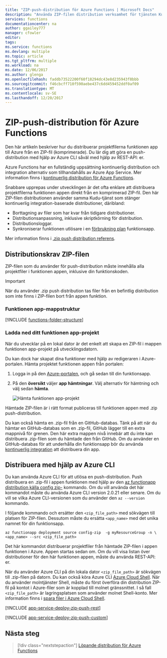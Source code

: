 ```yaml
---
title: "ZIP-push-distribution för Azure Functions | Microsoft Docs"
description: "Använda ZIP-filen distribution verksamhet för tjänsten Kudu-distribution för att publicera dina Azure-funktioner."
services: functions
documentationcenter: na
author: ggailey777
manager: cfowler
editor: 
tags: 
ms.service: functions
ms.devlang: multiple
ms.topic: article
ms.tgt_pltfrm: multiple
ms.workload: na
ms.date: 12/06/2017
ms.author: glenga
ms.openlocfilehash: faddb73522200f60f18294dc43e8d235943f8bbb
ms.sourcegitcommit: f46cbcff710f590aebe437c6dd459452ddf0af09
ms.translationtype: MT
ms.contentlocale: sv-SE
ms.lasthandoff: 12/20/2017
---
```

# <a name="zip-push-deployment-for-azure-functions"></a>ZIP-push-distribution för Azure Functions 
Den här artikeln beskriver hur du distribuerar projektfilerna funktionen app till Azure från en ZIP-fil (komprimerade). Du lär dig att göra en push-distribution med hjälp av Azure CLI såväl med hjälp av REST-API: er. 

Azure Functions har en fullständig uppsättning kontinuerlig distribution och integration alternativ som tillhandahålls av Azure App Service. Mer information finns i [kontinuerlig distribution för Azure Functions](functions-continuous-deployment.md). 

Snabbare upprepas under utvecklingen är det ofta enklare att distribuera projektfilerna funktionen appen direkt från en komprimerad ZIP-fil. Den här ZIP-filen distributionen använder samma Kudu-tjänst som stänger kontinuerlig integration-baserade distributioner, däribland:

+ Borttagning av filer som har kvar från tidigare distributioner.
+ Distributionsanpassning, inklusive skriptkörning för distribution.
+ Distributionsloggar.
+ Synkroniserar funktionen utlösare i en [förbrukning plan](functions-scale.md) funktionsapp.

Mer information finns i [.zip push distribution referens](https://github.com/projectkudu/kudu/wiki/Deploying-from-a-zip-file). 

## <a name="deployment-zip-file-requirements"></a>Distributionskrav ZIP-filen
ZIP-filen som du använder för push-distribution måste innehålla alla projektfiler i funktionen appen, inklusive din funktionskoden. 

>[!IMPORTANT]
> När du använder .zip push distribution tas filer från en befintlig distribution som inte finns i ZIP-filen bort från appen funktion.  

### <a name="function-app-folder-structure"></a>Funktionen app-mappstruktur

[!INCLUDE [functions-folder-structure](../../includes/functions-folder-structure.md)]

### <a name="download-your-function-app-project"></a>Ladda ned ditt funktionen app-projekt

När du utvecklar på en lokal dator är det enkelt att skapa en ZIP-fil i mappen funktionen app-projekt på utvecklingsdatorn. 

Du kan dock har skapat dina funktioner med hjälp av redigeraren i Azure-portalen. Hämta projektet funktionen appen från portalen: 

1. Logga in på den [Azure-portalen](https://portal.azure.com), och gå sedan till din funktionsapp.

2. På den **översikt** väljer **app hämtningar**. Välj alternativ för hämtning och välj sedan **hämta**.     

    ![Hämta funktionen app-projekt](./media/deployment-zip-push/download-project.png)

Hämtade ZIP-filen är i rätt format publiceras till funktionen appen med .zip push-distribution.

Du kan också hämta en .zip-fil från en GitHub-databas. Tänk på att när du hämtar en GitHub-databas som en .zip-fil, GitHub lägger till en extra mappnivå för grenen. Den här extra mappen nivå innebär att du inte kan distribuera .zip-filen som du hämtade den från GitHub. Om du använder en GitHub-databas för att underhålla din funktionsapp bör du använda [kontinuerlig integration](functions-continuous-deployment.md) att distribuera din app.  

## <a name="cli"></a>Distribuera med hjälp av Azure CLI

Du kan använda Azure CLI för att utlösa en push-distribution. Push distribuera en .zip-fil i appen funktionen med hjälp av den [az functionapp distribution källa config zip-](/cli/azure/functionapp/deployment/source#az_functionapp_deployment_source_config_zip) kommando. Om du vill använda det här kommandot måste du använda Azure CLI version 2.0.21 eller senare. Om du vill se vilka Azure CLI-versionen som du använder den `az --version` kommando.

I följande kommando och ersätter den `<zip_file_path>` med sökvägen till platsen för ZIP-filen. Dessutom måste du ersätta `<app_name>` med det unika namnet för din funktionsapp. 

```azurecli-interactive
az functionapp deployment source config-zip  -g myResourceGroup -n \
<app_name> --src <zip_file_path>
```
Det här kommandot distribuerar projektfiler från hämtade ZIP-filen i appen funktionen i Azure. Appen startas sedan om. Om du vill visa listan över distributioner för den här funktionen appen, måste du använda REST-API: er.

När du använder Azure CLI på din lokala dator `<zip_file_path>` är sökvägen till .zip-filen på datorn. Du kan också köra Azure CLI [Azure Cloud Shell](../cloud-shell/overview.md). När du använder molntjänster Shell, måste du först överföra din distribution ZIP-fil på kontot i Azure-filer som är kopplad till molnet gränssnittet. I så fall `<zip_file_path>` är lagringsplatsen som använder molnet Shell-konto. Mer information finns i [spara filer i Azure Cloud Shell](../cloud-shell/persisting-shell-storage.md).


[!INCLUDE [app-service-deploy-zip-push-rest](../../includes/app-service-deploy-zip-push-rest.md)]

[!INCLUDE [app-service-deploy-zip-push-custom](../../includes/app-service-deploy-zip-push-custom.md)]

## <a name="next-steps"></a>Nästa steg

> [!div class="nextstepaction"]
> [Löpande distribution för Azure Functions](functions-continuous-deployment.md)

[.zip push deployment reference topic]: https://github.com/projectkudu/kudu/wiki/Deploying-from-a-zip-file
